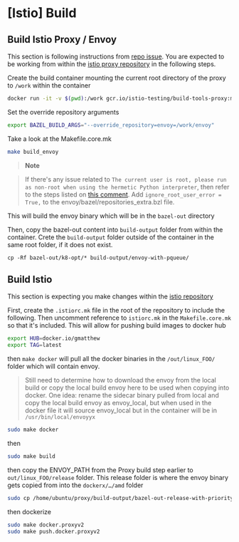 # [Istio] Build

## Build Istio Proxy / Envoy

This section is following instructions from [repo issue](https://github.com/istio/istio/issues/36354). You are expected to be working from within the [istio proxy repository](https://github.com/istio/proxy) in the following steps.

<!-- Then inside container, run make build_envoy under /work docker run -u <your-user-id> -it -v $(pwd):/work gcr.io/istio-testing/build-tools-proxy:master-2021-11-22T20-08-26 -- bash -->

Create the build container mounting the current root directory of the proxy to `/work` within the container
```bash
docker run -it -v $(pwd):/work gcr.io/istio-testing/build-tools-proxy:master-latest -- bash
```

Set the override repository arguments 
```bash
export BAZEL_BUILD_ARGS="--override_repository=envoy=/work/envoy"
```

Take a look at the Makefile.core.mk

```bash
make build_envoy
```
> **Note**

> If there's any issue related to `The current user is root, please run as non-root when using the hermetic Python interpreter`, then refer to the steps listed on  [this comment](https://github.com/envoyproxy/envoy/issues/23065#issuecomment-1256659666). Add ` ignore_root_user_error = True, ` to the envoy/bazel/repositories_extra.bzl file.

This will build the envoy binary which will be in the `bazel-out` directory

Then, copy the bazel-out content into `build-output` folder from within the container. Crete the `build-output` folder outside of the container in the same root folder, if it does not exist.

```
cp -Rf bazel-out/k8-opt/* build-output/envoy-with-pqueue/
```

## Build Istio

This section is expecting you make changes within the [istio repository](https://github.com/istio/istio)

First, create the `.istiorc.mk` file in the root of the repository to include the following. Then uncomment reference to `istiorc.mk` in the `Makefile.core.mk` so that it's included. This will allow for pushing build images to docker hub

```bash
export HUB=docker.io/gmatthew
export TAG=latest
```

then `make docker` will pull all the docker binaries in the `/out/linux_FOO/` folder which will contain envoy. 

> Still need to determine how to download the envoy from the local build or copy the local build envoy here to be used when copying into docker. One idea: rename the sidecar binary pulled from local and copy the local build envoy as envoy_local, but when used in the docker file it will source envoy_local but in the container will be in `/usr/bin/local/envoyyx`


```bash
sudo make docker
```

then

```bash
sudo make build
```

then copy the ENVOY_PATH from the Proxy build step earlier to `out/linux_FOO/release` folder. This release folder is where the envoy binary gets copied from into the `dockerx/…/amd` folder

```bash
sudo cp /home/ubuntu/proxy/build-output/bazel-out-release-with-priority/k8-opt/bin/envoy out/linux_amd64/release/
```

then dockerize

```bash
sudo make docker.proxyv2
sudo make push.docker.proxyv2
```